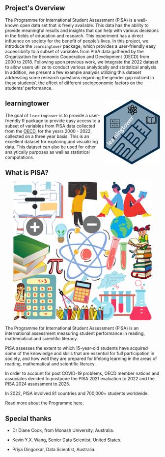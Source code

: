 ## Project's Overview

The Programme for International Student Assessment (PISA) is a well-known open data set that is freely available. This data has the ability to provide meaningful results and insights that can help with various decisions in the fields of education and research. This experiment has a direct influence on society for the benefit of people’s lives. In this project, we introduce the `learningtower` package, which provides a user-friendly easy accessibility to a subset of variables from PISA data gathered by the Organization for Economic Cooperation and Development (OECD) from 2000 to 2018. Following upon previous work, we integrate the 2022 dataset to allow users utilize to conduct various analytically and statistical analysis. In addition, we present a few example analysis utilizing this dataset addressing some research questions regarding the gender gap noticed in these students’, the effect of different socioeconomic factors on the students’ performance.

## learningtower <img src="images/logo.png" align="right" height="211"/>

The goal of `learningtower` is to provide a user-friendly R package to provide easy access to a subset of variables from PISA data collected from the [OECD](https://www.oecd.org/pisa/data/), for the years 2000 - 2022, collected on a three year basis. This is an excellent dataset for exploring and visualizing data. This dataset can also be used for other analytically purposes as well as statistical computations.

## What is PISA?

<p align="center">

<img src="images/pisa_image.png" width="450" height="450"/>

</p>

The Programme for International Student Assessment (PISA) is an international assessment measuring student performance in reading, mathematical and scientific literacy.

PISA assesses the extent to which 15-year-old students have acquired some of the knowledge and skills that are essential for full participation in society, and how well they are prepared for lifelong learning in the areas of reading, mathematical and scientific literacy.

In order to account for post COVID-19 problems, OECD member nations and associates decided to postpone the PISA 2021 evaluation to 2022 and the PISA 2024 assessment to 2025.

In 2022, PISA involved 81 countries and 700,000+ students worldwide.

Read more about the Programme [here](https://www.oecd.org/pisa/aboutpisa/).

## Special thanks

-   Dr Diane Cook, from Monash University, Australia.

-   Kevin Y.X. Wang, Senior Data Scientist, United States.

-   Priya Dingorkar, Data Scientist, Australia.
